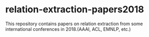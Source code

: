 # relation-extraction-papers2018
This repository contains papers on relation extraction from some international conferences in 2018.(AAAI, ACL, EMNLP, etc.)
